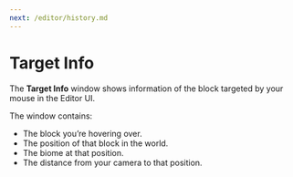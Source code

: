 ```yaml
---
next: /editor/history.md
---
```


# Target Info

The **Target Info** window shows information of the block targeted by your mouse in the Editor UI.

The window contains:

- The block you’re hovering over.
- The position of that block in the world.
- The biome at that position.
- The distance from your camera to that position.
